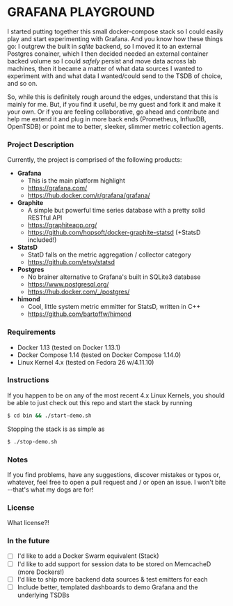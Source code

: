 # GRAFANA PLAYGROUND #

I started putting together this small docker-compose stack so I could easily play and start experimenting with Grafana. And you know how these things go: I outgrew the built in _sqlite_ backend, so I moved it to an external Postgres conainer, which I then decided needed an external container backed volume so I could _safely_ persist and move data across lab machines, then it became a matter of what data sources I wanted to experiment with and what data I wanted/could send to the TSDB of choice, and so on.

So, while this is definitely rough around the edges, understand that this is mainly for me. But, if you find it useful, be my guest and fork it and make it your own. Or if you are feeling collaborative, go ahead and contribute and help me extend it and plug in more back ends (Prometheus, InfluxDB, OpenTSDB) or point me to better, sleeker, slimmer metric collection agents.

### Project Description ###
Currently, the project is comprised of the following products:
- **Grafana**
  - This is the main platform highlight
  - https://grafana.com/
  - https://hub.docker.com/r/grafana/grafana/
- **Graphite**
  - A simple but powerful time series database with a pretty solid RESTful API
  - https://graphiteapp.org/
  - https://github.com/hopsoft/docker-graphite-statsd (+StatsD included!)
- **StatsD**
  - StatD falls on the metric aggregation / collector category
  - https://github.com/etsy/statsd
- **Postgres**
  - No brainer alternative to Grafana's built in SQLite3 database
  - https://www.postgresql.org/
  - https://hub.docker.com/_/postgres/
- **himond**
  - Cool, little system metric emmitter for StatsD, written in C++
  - https://github.com/bartoffw/himond

### Requirements ###
- Docker 1.13 (tested on Docker 1.13.1)
- Docker Compose 1.14 (tested on Docker Compose 1.14.0)
- Linux Kernel 4.x (tested on Fedora 26 w/4.11.10)

### Instructions ###

If you happen to be on any of the most recent 4.x Linux Kernels, you should be able to just check out this repo and start the stack by running

```bash
$ cd bin && ./start-demo.sh

```

Stopping the stack is as simple as
```bash
$ ./stop-demo.sh
```

### Notes ###
If you find problems, have any suggestions, discover mistakes or typos or, whatever, feel free to open a pull request and / or open an issue. I won't bite --that's what my dogs are for!

### License ###
What license?!

### In the future ###
- [ ] I'd like to add a Docker Swarm equivalent (Stack)
- [ ] I'd like to add support for session data to be stored on MemcacheD (more Dockers!)
- [ ] I'd like to ship more backend data sources & test emitters for each
- [ ] Include better, templated dashboards to demo Grafana and the underlying TSDBs